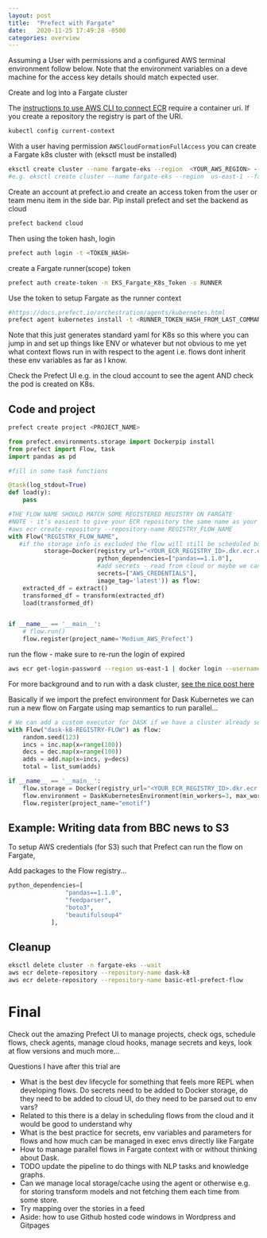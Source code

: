 ```yaml
---
layout: post
title:  "Prefect with Fargate"
date:   2020-11-25 17:49:28 -0500
categories: overview
---
```


Assuming a User with permissions and a configured AWS terminal environment follow below. Note that the environment variables on a deve machine for the access key details should match expected user.

Create and log into a Fargate cluster

The [instructions to use AWS CLI to connect ECR][aws-ecr-guide] require a container uri. If you create a repository the registry is part of the URI.

```bash
kubectl config current-context
```

With a user having permission `AWSCloudFormationFullAccess` you can create a Fargate k8s cluster with (eksctl must be installed)
```bash
eksctl create cluster --name fargate-eks --region  <YOUR_AWS_REGION> --fargate
#e.g. eksctl create cluster --name fargate-eks --region  us-east-1 --fargate
```

Create an account at prefect.io and create an access token from the user or team menu item in the side bar. Pip install prefect and set the backend as cloud

```bash
prefect backend cloud
```

Then using the token hash, login

```bash
prefect auth login -t <TOKEN_HASH>
```

create a Fargate runner(scope) token

```bash
prefect auth create-token -n EKS_Fargate_K8s_Token -s RUNNER
```

Use the token to setup Fargate as the runner context

```bash
#https://docs.prefect.io/orchestration/agents/kubernetes.html
prefect agent kubernetes install -t <RUNNER_TOKEN_HASH_FROM_LAST_COMMAND> --rbac | kubectl apply -f -
```
Note that this just generates standard yaml for K8s so this where you can jump in and set up things like ENV or whatever but not obvious to me yet what context flows run in with respect to the agent i.e. flows dont inherit these env variables as far as I know.

Check the Prefect UI e.g. in the cloud account to see the agent AND check the pod is created on K8s.



## Code and project

```bash
prefect create project <PROJECT_NAME>
```

```python
from prefect.environments.storage import Dockerpip install
from prefect import Flow, task
import pandas as pd

#fill in some task functions

@task(log_stdout=True)
def load(y):
    pass

#THE FLOW NAME SHOULD MATCH SOME REGISTERED REGISTRY ON FARGATE
#NOTE - it’s easiest to give your ECR repository the same name as your Prefect flow to avoid confusion.
#aws ecr create-repository --repository-name REGISTRY_FLOW_NAME
with Flow("REGISTRY_FLOW_NAME",
   #if the storage info is excluded the flow will still be scheduled but won't run
          storage=Docker(registry_url="<YOUR_ECR_REGISTRY_ID>.dkr.ecr.eu-central-1.amazonaws.com",
                         python_dependencies=["pandas==1.1.0"],
                         #add secrets - read from cloud or maybe we can set this on the agent PREFECT__CONTEXT__SECRETS__AWS_CREDENTIALS=${AWS_CREDENTIALS}
                         secrets=["AWS_CREDENTIALS"],
                         image_tag='latest')) as flow:
    extracted_df = extract()
    transformed_df = transform(extracted_df)
    load(transformed_df)


if __name__ == '__main__':
    # flow.run()
    flow.register(project_name='Medium_AWS_Prefect')
```

run the flow - make sure to re-run the login of expired

```bash
aws ecr get-login-password --region us-east-1 | docker login --username AWS --password-stdin 065921881757.dkr.ecr.us-east-1.amazonaws.com
```

For more background and to run with a dask cluster, [see the nice post here][prefect-tutorial]

Basically if we import the prefect environment for Dask Kubernetes we can run a new flow on Fargate using map semantics to run parallel...

```python
# We can add a custom executor for DASK if we have a cluster already setup
with Flow("dask-k8-REGISTRY-FLOW") as flow:
    random.seed(123)
    incs = inc.map(x=range(100))
    decs = dec.map(x=range(100))
    adds = add.map(x=incs, y=decs)
    total = list_sum(adds)

if __name__ == '__main__':
    flow.storage = Docker(registry_url="<YOUR_ECR_REGISTRY_ID>.dkr.ecr.eu-central-1.amazonaws.com", image_tag='latest')
    flow.environment = DaskKubernetesEnvironment(min_workers=3, max_workers=5)
    flow.register(project_name="emotif")
```

## Example: Writing data from BBC news to S3

To setup AWS credentials (for S3) such that Prefect can run the flow on Fargate,

Add packages to the Flow registry...
```python
python_dependencies=[
                "pandas==1.1.0",
                "feedparser",
                "boto3",
                "beautifulsoup4"
            ],
```

## Cleanup

```bash
eksctl delete cluster -n fargate-eks --wait
aws ecr delete-repository --repository-name dask-k8
aws ecr delete-repository --repository-name basic-etl-prefect-flow
```

# Final

Check out the amazing Prefect UI to manage projects, check ogs, schedule flows, check agents, manage cloud hooks, manage secrets and keys, look at flow versions and much more...

Questions I have after this trial are

- What is the best dev lifecycle for something that feels more REPL when developing flows. Do secrets need to be added to Docker storage, do they need to be added to cloud UI, do they need to be parsed out to env vars?
- Related to this there is a delay in scheduling flows from the cloud and it would be good to understand why
- What is the best practice for secrets, env variables and parameters for flows and how much can be managed in exec envs directly like Fargate
- How to manage parallel flows in Fargate context with or without thinking about Dask.
- TODO update the pipeline to do things with NLP tasks and knowledge graphs.
 - Can we manage local storage/cache using the agent or otherwise e.g. for storing transform models and not fetching them each time from some store.
 - Try mapping over the stories in a feed
 - Aside: how to use Github hosted code windows in Wordpress and Gitpages

[aws-ecr-guide]: https://docs.aws.amazon.com/AmazonECR/latest/userguide/getting-started-cli.html
[prefect-tutorial]: https://towardsdatascience.com/distributed-data-pipelines-made-easy-with-aws-eks-and-prefect-106984923b30

